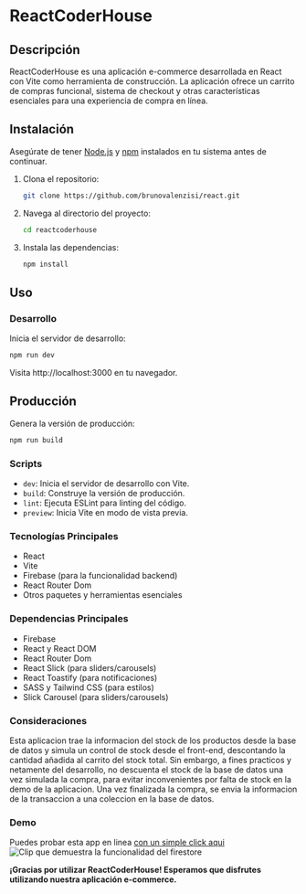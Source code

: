 # ReactCoderHouse


## Descripción

ReactCoderHouse es una aplicación e-commerce desarrollada en React con Vite como herramienta de construcción. La aplicación ofrece un carrito de compras funcional, sistema de checkout y otras características esenciales para una experiencia de compra en línea.

## Instalación

Asegúrate de tener [Node.js](https://nodejs.org/) y [npm](https://www.npmjs.com/) instalados en tu sistema antes de continuar.

1. Clona el repositorio:

    ```bash
    git clone https://github.com/brunovalenzisi/react.git
    ```

2. Navega al directorio del proyecto:

    ```bash
    cd reactcoderhouse
    ```

3. Instala las dependencias:


    ```bash
    npm install
    

## Uso

### Desarrollo

Inicia el servidor de desarrollo:

```bash 
npm run dev
```
    
Visita http://localhost:3000 en tu navegador.

  


## Producción

Genera la versión de producción:
```bash
npm run build
```

    

### Scripts

- `dev`: Inicia el servidor de desarrollo con Vite.
- `build`: Construye la versión de producción.
- `lint`: Ejecuta ESLint para linting del código.
- `preview`: Inicia Vite en modo de vista previa.

### Tecnologías Principales

- React
- Vite
- Firebase (para la funcionalidad backend)
- React Router Dom
- Otros paquetes y herramientas esenciales

### Dependencias Principales

- Firebase
- React y React DOM
- React Router Dom
- React Slick (para sliders/carousels)
- React Toastify (para notificaciones)
- SASS y Tailwind CSS (para estilos)
- Slick Carousel (para sliders/carousels)

### Consideraciones

Esta aplicacion trae la informacion del stock de los productos desde la base de datos y
simula un control de stock desde el front-end, descontando la cantidad añadida al carrito del stock total.
Sin embargo, a fines practicos y netamente del desarrollo, no descuenta el stock de la base de datos una vez simulada la compra,
para evitar inconvenientes por falta de stock en la demo de la aplicacion.
Una vez finalizada la compra, se envia la informacion de la transaccion a una coleccion en la base de datos.



### Demo
Puedes probar esta app en linea [con un simple click aqui](https://react-five-mu.vercel.app/) 
![Clip que demuestra la funcionalidad del firestore](https://github.com/brunovalenzisi/react/tree/master/public/demo.gif)


**¡Gracias por utilizar ReactCoderHouse! Esperamos que disfrutes utilizando nuestra aplicación e-commerce.**